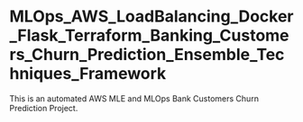 # MLOps_AWS_LoadBalancing_Docker_Flask_Terraform_Banking_Customers_Churn_Prediction_Ensemble_Techniques_Framework

This is an automated AWS MLE and MLOps Bank Customers Churn Prediction Project.
